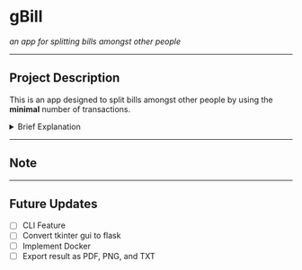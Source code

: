 # gBill

*an app for splitting bills amongst other people*

---

## Project Description

This is an app designed to split bills amongst other people by using the **minimal** number of transactions. 

<details>
<summary>Brief Explanation</summary>
When we have multiple people who paid for multiple different transactions, it gets difficult to calculate who owes how much to whom. Simple way to calculate is to sum up everything person A owes to person B. But this creates multiple extraneous transaction. For example, after summing up the debt we have:

**Method 1**
* **`A`** pays **10** to **`B`**
* **`B`** pays **40** to **`C`**
* **`C`** pays **20** to **`A`** 

```mermaid
flowchart LR
n1([A]) --> |pays 10| n2([B])
n2([B]) --> |pays 40| n3([C])
n3([C]) --> |pays 20| n1([A]) 
```

This required 3 transactions to settle the debts. Now instead, we can have `B` pays for `A` by not accepting the payment from `A`:

**Method 2**
* **`B`** pays **10** to **`A`**
* **`B`** pays **20** to **`C`**

```mermaid
flowchart LR
n2([B]) --> |pays 10| n1([A])
n2([B]) --> |pays 20| n3([C])
```

This new method required 2 transactions to settle the debts. And to double check, we can check how much money each person have in the end for each method:

| **Method 1**                      | **Method 2**                        |
|-----------------------------------|-------------------------------------|
| **`A`** has (-10) + (20) = **10** | **`A`** has **10**                  |
| **`B`** has 10 + (-40) = **-30**  | **`B`** has (-10) + (-20) = **-30** |
| **`C`** has 40 + (-20) = **20**   | **`C`** has **20**                  |

And thus, we conclude there is no discrepancy for method 2 despite at a glance it looks wrong.
</details>

---

## Note

---

## Future Updates
- [ ] CLI Feature
- [ ] Convert tkinter gui to flask
- [ ] Implement Docker
- [ ] Export result as PDF, PNG, and TXT
